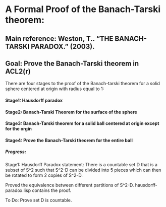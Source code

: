 # A Formal Proof of the Banach-Tarski theorem:

## Main reference:  Weston, T.. “THE BANACH-TARSKI PARADOX.” (2003).

## Goal: Prove the Banach-Tarski theorem in ACL2(r)

There are four stages to the proof of the Banach-tarski theorem for a solid sphere centered
at origin with radius equal to 1:

#### Stage1: Hausdorff paradox

#### Stage2: Banach-Tarski Theorem for the surface of the sphere

#### Stage3: Banach-Tarski theorem for a solid ball centered at origin except for the orgin

#### Stage4: Prove the Banach-Tarski theorem for the entire ball

##### Progress:

Stage1:
Hausdorff Paradox statement: There is a countable set D that is a subset of S^2 such that S^2-D can be divided into 5 pieces which can then be rotated to form 2 copies of S^2-D.

Proved the equivalence between different partitions of S^2-D. hausdorff-paradox.lisp contains the proof.

To Do: Prove set D is countable.
